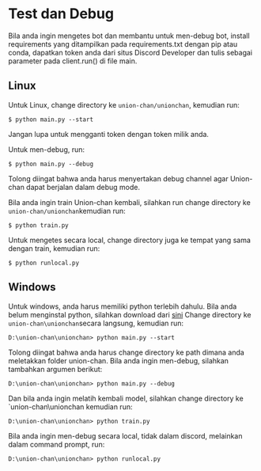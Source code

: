 # Test dan Debug

Bila anda ingin mengetes bot dan membantu untuk men-debug bot, install requirements yang ditampilkan pada requirements.txt dengan pip atau conda, dapatkan token anda dari situs Discord Developer dan tulis sebagai parameter pada client.run() di file main.

## Linux
Untuk Linux, change directory ke `union-chan/unionchan`, kemudian run:
```
$ python main.py --start
```
Jangan lupa untuk mengganti token dengan token milik anda.

Untuk men-debug, run:
```
$ python main.py --debug
```
Tolong diingat bahwa anda harus menyertakan debug channel agar Union-chan dapat berjalan dalam debug mode.

Bila anda ingin train Union-chan kembali, silahkan run change directory ke `union-chan/unionchan`kemudian run:
```
$ python train.py
```
Untuk mengetes secara local, change directory juga ke tempat yang sama dengan train, kemudian run:
```
$ python runlocal.py
```

## Windows
Untuk windows, anda harus memiliki python terlebih dahulu. Bila anda belum menginstal python, silahkan download dari [sini](https://python.org) Change directory ke `union-chan\unionchan`secara langsung, kemudian run:
```
D:\union-chan\unionchan> python main.py --start
```
Tolong diingat bahwa anda harus change directory ke path dimana anda meletakkan folder union-chan. Bila anda ingin men-debug, silahkan tambahkan argumen berikut:
```
D:\union-chan\unionchan> python main.py --debug
``` 
Dan bila anda ingin melatih kembali model, silahkan change directory ke `union-chan\unionchan kemudian run:
```
D:\union-chan\unionchan> python train.py
```
Bila anda ingin men-debug secara local, tidak dalam discord, melainkan dalam command prompt, run:
```
D:\union-chan\unionchan> python runlocal.py
```